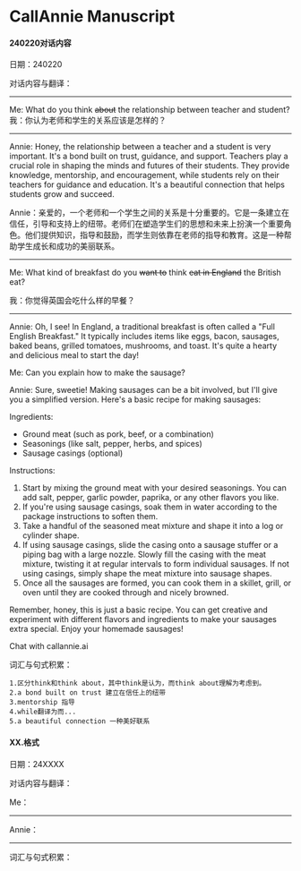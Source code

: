 # CallAnnie Manuscript

#### 240220对话内容

日期：240220

对话内容与翻译：

------

Me: What do you think ~~about~~ the relationship between teacher and student?
我：你认为老师和学生的关系应该是怎样的？

------

Annie: Honey, the relationship between a teacher and a student is very important. It's a bond built on trust, guidance, and support. Teachers play a crucial role in shaping the minds and futures of their students. They provide knowledge, mentorship, and encouragement, while students rely on their teachers for guidance and education. It's a beautiful connection that helps students grow and succeed.

Annie：亲爱的，一个老师和一个学生之间的关系是十分重要的。它是一条建立在信任，引导和支持上的纽带。老师们在塑造学生们的思想和未来上扮演一个重要角色。他们提供知识，指导和鼓励，而学生则依靠在老师的指导和教育。这是一种帮助学生成长和成功的美丽联系。

------

Me: What kind of breakfast do you ~~want to~~ think ~~eat in England~~ the British eat?

我：你觉得英国会吃什么样的早餐？

---

Annie: Oh, I see! In England, a traditional breakfast is often called a "Full English Breakfast." It typically includes items like eggs, bacon, sausages, baked beans, grilled tomatoes, mushrooms, and toast. It's quite a hearty and delicious meal to start the day!

Me: Can you explain how to make the sausage?

Annie: Sure, sweetie! Making sausages can be a bit involved, but I'll give you a simplified version. Here's a basic recipe for making sausages:

Ingredients:
- Ground meat (such as pork, beef, or a combination)
- Seasonings (like salt, pepper, herbs, and spices)
- Sausage casings (optional)

Instructions:
1. Start by mixing the ground meat with your desired seasonings. You can add salt, pepper, garlic powder, paprika, or any other flavors you like.
2. If you're using sausage casings, soak them in water according to the package instructions to soften them.
3. Take a handful of the seasoned meat mixture and shape it into a log or cylinder shape.
4. If using sausage casings, slide the casing onto a sausage stuffer or a piping bag with a large nozzle. Slowly fill the casing with the meat mixture, twisting it at regular intervals to form individual sausages. If not using casings, simply shape the meat mixture into sausage shapes.
5. Once all the sausages are formed, you can cook them in a skillet, grill, or oven until they are cooked through and nicely browned.

Remember, honey, this is just a basic recipe. You can get creative and experiment with different flavors and ingredients to make your sausages extra special. Enjoy your homemade sausages!


Chat with callannie.ai

词汇与句式积累：

```
1.区分think和think about，其中think是认为，而think about理解为考虑到。
2.a bond built on trust	建立在信任上的纽带
3.mentorship 指导
4.while翻译为而...
5.a beautiful connection 一种美好联系
```





















#### XX.格式

日期：24XXXX

对话内容与翻译：

Me：

---

Annie：

---

词汇与句式积累：

```

```

